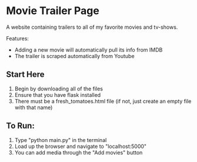 # Movie Trailer Page

A website containing trailers to all of my favorite movies and tv-shows.

Features:
 * Adding a new movie will automatically pull its info from IMDB
 * The trailer is scraped automatically from Youtube

## Start Here

1. Begin by downloading all of the files
2. Ensure that you have flask installed
3. There must be a fresh_tomatoes.html file (if not, just create an empty file with that name)

## To Run:

1. Type "python main.py" in the terminal
2. Load up the browser and navigate to "localhost:5000"
3. You can add media through the "Add movies" button
